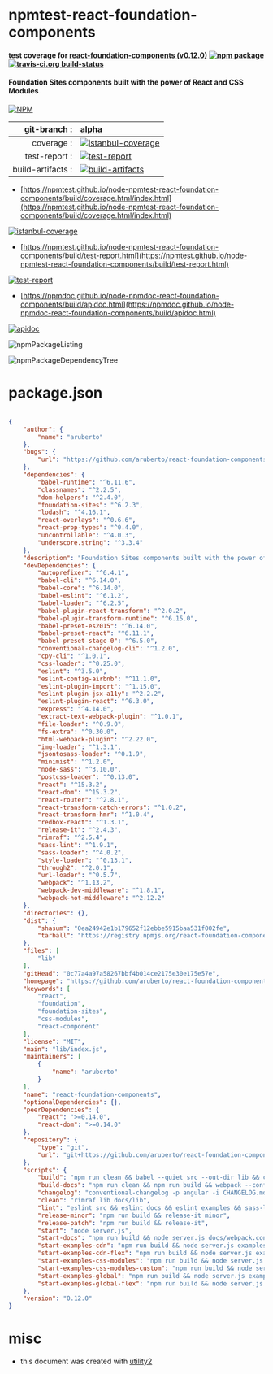 # npmtest-react-foundation-components

#### test coverage for  [react-foundation-components (v0.12.0)](https://github.com/aruberto/react-foundation-components#readme)  [![npm package](https://img.shields.io/npm/v/npmtest-react-foundation-components.svg?style=flat-square)](https://www.npmjs.org/package/npmtest-react-foundation-components) [![travis-ci.org build-status](https://api.travis-ci.org/npmtest/node-npmtest-react-foundation-components.svg)](https://travis-ci.org/npmtest/node-npmtest-react-foundation-components)

#### Foundation Sites components built with the power of React and CSS Modules

[![NPM](https://nodei.co/npm/react-foundation-components.png?downloads=true&downloadRank=true&stars=true)](https://www.npmjs.com/package/react-foundation-components)

| git-branch : | [alpha](https://github.com/npmtest/node-npmtest-react-foundation-components/tree/alpha)|
|--:|:--|
| coverage : | [![istanbul-coverage](https://npmtest.github.io/node-npmtest-react-foundation-components/build/coverage.badge.svg)](https://npmtest.github.io/node-npmtest-react-foundation-components/build/coverage.html/index.html)|
| test-report : | [![test-report](https://npmtest.github.io/node-npmtest-react-foundation-components/build/test-report.badge.svg)](https://npmtest.github.io/node-npmtest-react-foundation-components/build/test-report.html)|
| build-artifacts : | [![build-artifacts](https://npmtest.github.io/node-npmtest-react-foundation-components/glyphicons_144_folder_open.png)](https://github.com/npmtest/node-npmtest-react-foundation-components/tree/gh-pages/build)|

- [https://npmtest.github.io/node-npmtest-react-foundation-components/build/coverage.html/index.html](https://npmtest.github.io/node-npmtest-react-foundation-components/build/coverage.html/index.html)

[![istanbul-coverage](https://npmtest.github.io/node-npmtest-react-foundation-components/build/screenCapture.buildCi.browser.%252Ftmp%252Fbuild%252Fcoverage.lib.html.png)](https://npmtest.github.io/node-npmtest-react-foundation-components/build/coverage.html/index.html)

- [https://npmtest.github.io/node-npmtest-react-foundation-components/build/test-report.html](https://npmtest.github.io/node-npmtest-react-foundation-components/build/test-report.html)

[![test-report](https://npmtest.github.io/node-npmtest-react-foundation-components/build/screenCapture.buildCi.browser.%252Ftmp%252Fbuild%252Ftest-report.html.png)](https://npmtest.github.io/node-npmtest-react-foundation-components/build/test-report.html)

- [https://npmdoc.github.io/node-npmdoc-react-foundation-components/build/apidoc.html](https://npmdoc.github.io/node-npmdoc-react-foundation-components/build/apidoc.html)

[![apidoc](https://npmdoc.github.io/node-npmdoc-react-foundation-components/build/screenCapture.buildCi.browser.%252Ftmp%252Fbuild%252Fapidoc.html.png)](https://npmdoc.github.io/node-npmdoc-react-foundation-components/build/apidoc.html)

![npmPackageListing](https://npmtest.github.io/node-npmtest-react-foundation-components/build/screenCapture.npmPackageListing.svg)

![npmPackageDependencyTree](https://npmtest.github.io/node-npmtest-react-foundation-components/build/screenCapture.npmPackageDependencyTree.svg)



# package.json

```json

{
    "author": {
        "name": "aruberto"
    },
    "bugs": {
        "url": "https://github.com/aruberto/react-foundation-components/issues"
    },
    "dependencies": {
        "babel-runtime": "^6.11.6",
        "classnames": "^2.2.5",
        "dom-helpers": "^2.4.0",
        "foundation-sites": "^6.2.3",
        "lodash": "^4.16.1",
        "react-overlays": "^0.6.6",
        "react-prop-types": "^0.4.0",
        "uncontrollable": "^4.0.3",
        "underscore.string": "^3.3.4"
    },
    "description": "Foundation Sites components built with the power of React and CSS Modules",
    "devDependencies": {
        "autoprefixer": "^6.4.1",
        "babel-cli": "^6.14.0",
        "babel-core": "^6.14.0",
        "babel-eslint": "^6.1.2",
        "babel-loader": "^6.2.5",
        "babel-plugin-react-transform": "^2.0.2",
        "babel-plugin-transform-runtime": "^6.15.0",
        "babel-preset-es2015": "^6.14.0",
        "babel-preset-react": "^6.11.1",
        "babel-preset-stage-0": "^6.5.0",
        "conventional-changelog-cli": "^1.2.0",
        "cpy-cli": "^1.0.1",
        "css-loader": "^0.25.0",
        "eslint": "^3.5.0",
        "eslint-config-airbnb": "^11.1.0",
        "eslint-plugin-import": "^1.15.0",
        "eslint-plugin-jsx-a11y": "^2.2.2",
        "eslint-plugin-react": "^6.3.0",
        "express": "^4.14.0",
        "extract-text-webpack-plugin": "^1.0.1",
        "file-loader": "^0.9.0",
        "fs-extra": "^0.30.0",
        "html-webpack-plugin": "^2.22.0",
        "img-loader": "^1.3.1",
        "jsontosass-loader": "^0.1.9",
        "minimist": "^1.2.0",
        "node-sass": "^3.10.0",
        "postcss-loader": "^0.13.0",
        "react": "^15.3.2",
        "react-dom": "^15.3.2",
        "react-router": "^2.8.1",
        "react-transform-catch-errors": "^1.0.2",
        "react-transform-hmr": "^1.0.4",
        "redbox-react": "^1.3.1",
        "release-it": "^2.4.3",
        "rimraf": "^2.5.4",
        "sass-lint": "^1.9.1",
        "sass-loader": "^4.0.2",
        "style-loader": "^0.13.1",
        "through2": "^2.0.1",
        "url-loader": "^0.5.7",
        "webpack": "^1.13.2",
        "webpack-dev-middleware": "^1.8.1",
        "webpack-hot-middleware": "^2.12.2"
    },
    "directories": {},
    "dist": {
        "shasum": "0ea24942e1b179652f12ebbe5915baa531f002fe",
        "tarball": "https://registry.npmjs.org/react-foundation-components/-/react-foundation-components-0.12.0.tgz"
    },
    "files": [
        "lib"
    ],
    "gitHead": "0c77a4a97a58267bbf4b014ce2175e30e175e57e",
    "homepage": "https://github.com/aruberto/react-foundation-components#readme",
    "keywords": [
        "react",
        "foundation",
        "foundation-sites",
        "css-modules",
        "react-component"
    ],
    "license": "MIT",
    "main": "lib/index.js",
    "maintainers": [
        {
            "name": "aruberto"
        }
    ],
    "name": "react-foundation-components",
    "optionalDependencies": {},
    "peerDependencies": {
        "react": ">=0.14.0",
        "react-dom": ">=0.14.0"
    },
    "repository": {
        "type": "git",
        "url": "git+https://github.com/aruberto/react-foundation-components.git"
    },
    "scripts": {
        "build": "npm run clean && babel --quiet src --out-dir lib && cpy \"**/*.scss\" ../lib --parents --cwd=src && node create-flex-components.js && node create-global-scoped-components.js",
        "build-docs": "npm run clean && npm run build && webpack --config docs/webpack.config.js",
        "changelog": "conventional-changelog -p angular -i CHANGELOG.md -s",
        "clean": "rimraf lib docs/lib",
        "lint": "eslint src && eslint docs && eslint examples && sass-lint --verbose",
        "release-minor": "npm run build && release-it minor",
        "release-patch": "npm run build && release-it",
        "start": "node server.js",
        "start-docs": "npm run build && node server.js docs/webpack.config.js --dev",
        "start-examples-cdn": "npm run build && node server.js examples/cdn/webpack.config.js",
        "start-examples-cdn-flex": "npm run build && node server.js examples/cdn-flex/webpack.config.js",
        "start-examples-css-modules": "npm run build && node server.js examples/css-modules/webpack.config.js",
        "start-examples-css-modules-custom": "npm run build && node server.js examples/css-modules-custom/webpack.config.js",
        "start-examples-global": "npm run build && node server.js examples/global/webpack.config.js",
        "start-examples-global-flex": "npm run build && node server.js examples/global-flex/webpack.config.js"
    },
    "version": "0.12.0"
}
```



# misc
- this document was created with [utility2](https://github.com/kaizhu256/node-utility2)
